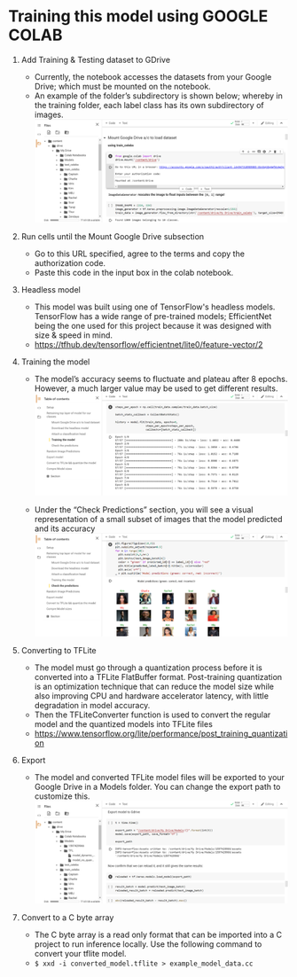 # Training this model using GOOGLE COLAB

1. Add Training & Testing dataset to GDrive
    * Currently, the notebook accesses the datasets from your Google Drive; which must be mounted on the notebook.
    * An example of the folder’s subdirectory is shown below; whereby in the training folder, each label class has its own subdirectory of images.
    ![ERROR LOADING - Folder Structure Image](imageDocumentation/1-folder-structure.PNG/?raw=true "Folder Structure")

2. Run cells until the Mount Google Drive subsection
    * Go to this URL specified, agree to the terms and copy the authorization code. 
    * Paste this code in the input box in the colab notebook.

3. Headless model
    * This model was built using one of TensorFlow's headless models. TensorFlow has a wide range of pre-trained models; EfficientNet being the one used for this project because it was designed with size & speed in mind.
    * https://tfhub.dev/tensorflow/efficientnet/lite0/feature-vector/2

4. Training the model
    * The model’s accuracy seems to fluctuate and plateau after 8 epochs. However, a much  larger value may be used to get different results.
    ![ERROR LOADING - Training Epochs Image](imageDocumentation/2-epochs.PNG/?raw=true "Training Epochs")

    * Under the “Check Predictions” section, you will see a visual representation of a small subset of images that the model predicted and its accuracy 
    ![ERROR LOADING - Model Predictions](imageDocumentation/3-predictions.PNG/?raw=true "Model Predictions")

5. Converting to TFLite
    * The model must go through a quantization process before it is converted into a TFLite FlatBuffer format. Post-training quantization is an optimization technique that can reduce the model size while also improving CPU and hardware accelerator latency, with little degradation in model accuracy. 
    * Then the TFLiteConverter function is used to convert the regular model and the quantized models into TFLite files
    * https://www.tensorflow.org/lite/performance/post_training_quantization

6. Export
    * The model and converted TFLite model files will be exported to your Google Drive in a Models folder. You can change the export path to customize this.
    ![ERROR LOADING - Exporting Image](imageDocumentation/5-export.PNG/?raw=true "Exporting the Model files")

7. Convert to a C byte array
    * The C byte array is a read only format that can be imported into a C project to run inference locally. Use the following command to convert your tflite model.
    * `$ xxd -i converted_model.tflite > example_model_data.cc`
